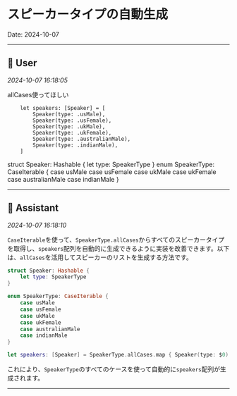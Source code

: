 # スピーカータイプの自動生成

Date: 2024-10-07

---

## 👤 User
*2024-10-07 16:18:05*

allCases使ってほしい

        let speakers: [Speaker] = [
            Speaker(type: .usMale),
            Speaker(type: .usFemale),
            Speaker(type: .ukMale),
            Speaker(type: .ukFemale),
            Speaker(type: .australianMale),
            Speaker(type: .indianMale),
        ]


struct Speaker: Hashable {
    let type: SpeakerType
}
    enum SpeakerType: CaseIterable {
        case usMale
        case usFemale
        case ukMale
        case ukFemale
        case australianMale
        case indianMale
}

---

## 🤖 Assistant
*2024-10-07 16:18:10*

`CaseIterable`を使って、`SpeakerType.allCases`からすべてのスピーカータイプを取得し、`speakers`配列を自動的に生成できるように実装を改善できます。以下は、`allCases`を活用してスピーカーのリストを生成する方法です。

```swift
struct Speaker: Hashable {
    let type: SpeakerType
}

enum SpeakerType: CaseIterable {
    case usMale
    case usFemale
    case ukMale
    case ukFemale
    case australianMale
    case indianMale
}

let speakers: [Speaker] = SpeakerType.allCases.map { Speaker(type: $0) }
```

これにより、`SpeakerType`のすべてのケースを使って自動的に`speakers`配列が生成されます。

---
